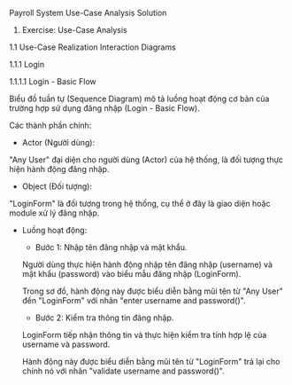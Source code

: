 Payroll System Use-Case Analysis Solution

1. Exercise: Use-Case Analysis
   
1.1 Use-Case Realization Interaction Diagrams

1.1.1 Login

1.1.1.1 Login - Basic Flow

Biểu đồ tuần tự (Sequence Diagram) mô tả luồng hoạt động cơ bản của trường hợp sử dụng đăng nhập (Login - Basic Flow).

 Các thành phần chính:

- Actor (Người dùng):

"Any User" đại diện cho người dùng (Actor) của hệ thống, là đối tượng thực hiện hành động đăng nhập.

- Object (Đối tượng):

"LoginForm" là đối tượng trong hệ thống, cụ thể ở đây là giao diện hoặc module xử lý đăng nhập.

- Luồng hoạt động:

  + Bước 1: Nhập tên đăng nhập và mật khẩu.

   Người dùng thực hiện hành động nhập tên đăng nhập (username) và mật khẩu (password) vào biểu mẫu đăng nhập (LoginForm).
  
   Trong sơ đồ, hành động này được biểu diễn bằng mũi tên từ "Any User" đến "LoginForm" với nhãn "enter username and password()".

  + Bước 2: Kiểm tra thông tin đăng nhập.

   LoginForm tiếp nhận thông tin và thực hiện kiểm tra tính hợp lệ của username và password.
  
   Hành động này được biểu diễn bằng mũi tên từ "LoginForm" trả lại cho chính nó với nhãn "validate username and password()".
